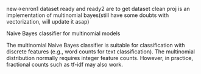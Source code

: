 new->enron1 dataset
ready and ready2 are to get dataset clean
proj is an implementation of multinomial bayes(still have some doubts with vectorization, will update it asap)

Naive Bayes classifier for multinomial models

The multinomial Naive Bayes classifier is suitable for classification with discrete features (e.g., word counts for text classification). The multinomial distribution normally requires integer feature counts. However, in practice, fractional counts such as tf-idf may also work.
